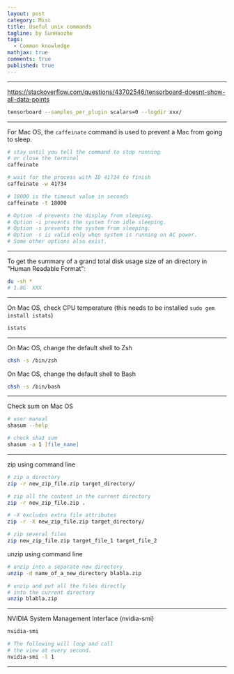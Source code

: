```yaml
---
layout: post
category: Misc
title: Useful unix commands
tagline: by SunHaozhe
tags: 
  - Common knowledge
mathjax: true
comments: true
published: true
---
```


************************************************************************************************

https://stackoverflow.com/questions/43702546/tensorboard-doesnt-show-all-data-points 

```bash
tensorboard --samples_per_plugin scalars=0 --logdir xxx/
```

************************************************************************************************

For Mac OS, the `caffeinate` command is used to prevent a Mac from going to sleep. 

```bash
# stay until you tell the command to stop running 
# or close the terminal
caffeinate 

# wait for the process with ID 41734 to finish
caffeinate -w 41734  

# 18000 is the timeout value in seconds 
caffeinate -t 18000  

# Option -d prevents the display from sleeping.
# Option -i prevents the system from idle sleeping.
# Option -s prevents the system from sleeping. 
# Option -s is valid only when system is running on AC power.
# Some other options also exist. 
```

************************************************************************************************

To get the summary of a grand total disk usage size of an directory in "Human Readable Format": 

```bash
du -sh *
# 1.8G	XXX
```

************************************************************************************************

On Mac OS, check CPU temperature (this needs to be installed `sudo gem install istats`)

```bash
istats 
```

************************************************************************************************

On Mac OS, change the default shell to Zsh

```bash
chsh -s /bin/zsh
```

On Mac OS, change the default shell to Bash

```zsh
chsh -s /bin/bash
```

************************************************************************************************

Check sum on Mac OS

```zsh
# user manual
shasum --help

# check sha1 sum 
shasum -a 1 [file_name]
```



************************************************************************************************

zip using command line

```zsh
# zip a directory
zip -r new_zip_file.zip target_directory/

# zip all the content in the current directory 
zip -r new_zip_file.zip . 

# -X excludes extra file attributes
zip -r -X new_zip_file.zip target_directory/

# zip several files 
zip new_zip_file.zip target_file_1 target_file_2
```

unzip using command line 

```zsh
# unzip into a separate new directory 
unzip -d name_of_a_new_directory blabla.zip

# unzip and put all the files directly 
# into the current directory
unzip blabla.zip
```

************************************************************************************************

NVIDIA System Management Interface (nvidia-smi) 

```zsh
nvidia-smi

# The following will loop and call 
# the view at every second. 
nvidia-smi -l 1
```

************************************************************************************************



























